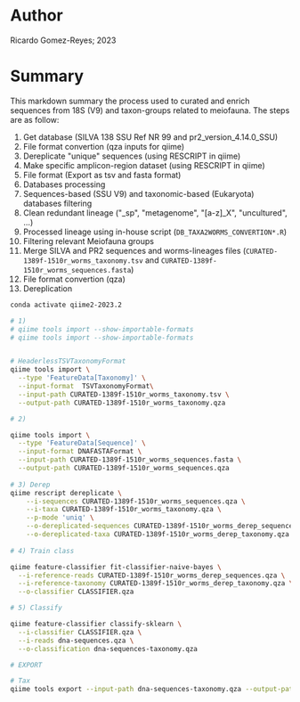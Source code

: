 # Author
Ricardo Gomez-Reyes; 2023
# Summary
This markdown summary the process used to curated and enrich sequences from 18S (V9) and taxon-groups related to meiofauna. The steps are as follow:

1. Get database (SILVA 138 SSU Ref NR 99 and pr2_version_4.14.0_SSU)
2. File format convertion (qza inputs for qiime)
3. Dereplicate "unique" sequences (using RESCRIPT in qiime)
4. Make specific amplicon-region dataset  (using RESCRIPT in qiime)
5. File format (Export as tsv and fasta format)
6. Databases processing 
7. Sequences-based (SSU V9) and taxonomic-based (Eukaryota) databases filtering
8. Clean redundant lineage ("_sp", "metagenome", "[a-z]_X", "uncultured", ...)
9. Processed lineage using in-house script (`DB_TAXA2WORMS_CONVERTION*.R`)
10. Filtering relevant Meiofauna groups
11. Merge SILVA and PR2 sequences and worms-lineages files (`CURATED-1389f-1510r_worms_taxonomy.tsv` and `CURATED-1389f-1510r_worms_sequences.fasta`)
12. File format convertion (qza)
13. Dereplication

```bash
conda activate qiime2-2023.2

# 1)
# qiime tools import --show-importable-formats
# qiime tools import --show-importable-formats


# HeaderlessTSVTaxonomyFormat
qiime tools import \
  --type 'FeatureData[Taxonomy]' \
  --input-format  TSVTaxonomyFormat\
  --input-path CURATED-1389f-1510r_worms_taxonomy.tsv \
  --output-path CURATED-1389f-1510r_worms_taxonomy.qza

# 2)

qiime tools import \
  --type 'FeatureData[Sequence]' \
  --input-format DNAFASTAFormat \
  --input-path CURATED-1389f-1510r_worms_sequences.fasta \
  --output-path CURATED-1389f-1510r_worms_sequences.qza
  
# 3) Derep 
qiime rescript dereplicate \
    --i-sequences CURATED-1389f-1510r_worms_sequences.qza \
    --i-taxa CURATED-1389f-1510r_worms_taxonomy.qza \
    --p-mode 'uniq' \
    --o-dereplicated-sequences CURATED-1389f-1510r_worms_derep_sequences.qza \
    --o-dereplicated-taxa CURATED-1389f-1510r_worms_derep_taxonomy.qza
    
# 4) Train class

qiime feature-classifier fit-classifier-naive-bayes \
  --i-reference-reads CURATED-1389f-1510r_worms_derep_sequences.qza \
  --i-reference-taxonomy CURATED-1389f-1510r_worms_derep_taxonomy.qza \
  --o-classifier CLASSIFIER.qza

# 5) Classify

qiime feature-classifier classify-sklearn \
  --i-classifier CLASSIFIER.qza \
  --i-reads dna-sequences.qza \
  --o-classification dna-sequences-taxonomy.qza  

# EXPORT

# Tax
qiime tools export --input-path dna-sequences-taxonomy.qza --output-path CURATED_DB_DIR

```